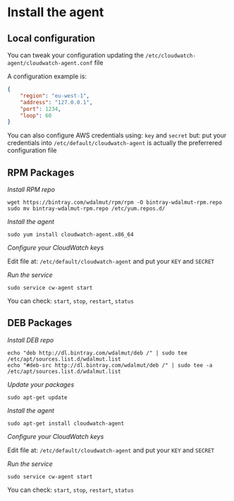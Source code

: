 # Install the agent

## Local configuration

You can tweak your configuration updating the `/etc/cloudwatch-agent/cloudwatch-agent.conf` file

A configuration example is:

```json
{
    "region": "eu-west-1",
    "address": "127.0.0.1",
    "port": 1234,
    "loop": 60
}
```

You can also configure AWS credentials using: `key` and `secret` but: put
your credentials into `/etc/default/cloudwatch-agent` is actually the preferrered configuration file

## RPM Packages

*Install RPM repo*

```
wget https://bintray.com/wdalmut/rpm/rpm -O bintray-wdalmut-rpm.repo
sudo mv bintray-wdalmut-rpm.repo /etc/yum.repos.d/
```

*Install the agent*

```
sudo yum install cloudwatch-agent.x86_64
```

*Configure your CloudWatch keys*

Edit file at: `/etc/default/cloudwatch-agent` and put your `KEY` and `SECRET`

*Run the service*

```
sudo service cw-agent start
```

You can check: `start`, `stop`, `restart`, `status`

## DEB Packages

*Install DEB repo*

```
echo "deb http://dl.bintray.com/wdalmut/deb /" | sudo tee /etc/apt/sources.list.d/wdalmut.list
echo "#deb-src http://dl.bintray.com/wdalmut/deb /" | sudo tee -a /etc/apt/sources.list.d/wdalmut.list
```

*Update your packages*

```
sudo apt-get update
```

*Install the agent*

```
sudo apt-get install cloudwatch-agent
```

*Configure your CloudWatch keys*

Edit file at: `/etc/default/cloudwatch-agent` and put your `KEY` and `SECRET`

*Run the service*

```
sudo service cw-agent start
```

You can check: `start`, `stop`, `restart`, `status`

